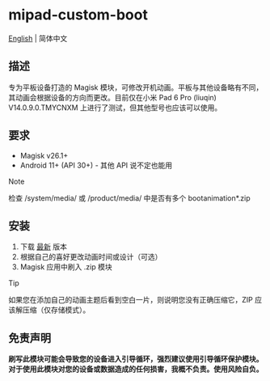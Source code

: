 # mipad-custom-boot
[English](/README.md) | 简体中文

## 描述
专为平板设备打造的 Magisk 模块，可修改开机动画。平板与其他设备略有不同，其动画会根据设备的方向而更改。目前仅在小米 Pad 6 Pro (liuqin) V14.0.9.0.TMYCNXM 上进行了测试，但其他型号也应该可以使用。

## 要求
- Magisk v26.1+
- Android 11+ (API 30+) - 其他 API 说不定也能用
> [!NOTE]
> 检查 /system/media/ 或 /product/media/ 中是否有多个 bootanimation*.zip

## 安装
1. 下载 [最新](https://github.com/G0246/mipad-custom-boot/releases/latest) 版本
2. 根据自己的喜好更改动画时间或设计（可选）
3. Magisk 应用中刷入 .zip 模块
> [!TIP]
> 如果您在添加自己的动画主题后看到空白一片，则说明您没有正确压缩它，ZIP 应该解压缩（仅存储模式）。

## 免责声明
**刷写此模块可能会导致您的设备进入引导循环，强烈建议使用引导循环保护模块。对于使用此模块对您的设备或数据造成的任何损害，我概不负责。使用风险自负。**
